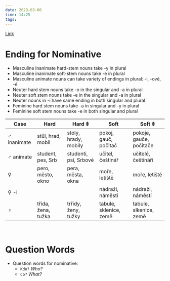 ```yaml
---
date: 2023-03-08
time: 14:25
tags: 
---
```


[Link](http://cokdybysme.net/pdfs/nominative.pdf)


# Ending for Nominative

-   Masculine inanimate hard-stem nouns take -y in plural
-   Masculine inanimate soft-stem nouns take -e in plural
-   Masculine animate nouns can take variety of endings in plural: -i, -ové, -é
-   Neuter hard stem nouns take -o in the singular and -a in plural
-   Neuter soft stem nouns take -e in the singular and -a in plural
-   Neuter nouns in -í have same ending in both singular and plural
-   Feminine hard stem nouns take -a in singular and -y in plural
-   Feminine soft stem nouns take -e in both singular and plural

| Case         | Hard               | Hard 𖧚                | Soft                   | Soft 𖧚                  |
| ------------ | ------------------ | --------------------- | ---------------------- | ----------------------- |
| ♂︎ inanimate | stůl, hrad, mobil  | stoly, hrady, mobily  | pokoj, gauč, počitač   | pokoje, gauče, počitače |
| ♂︎ animate   | student, pes, Srb  | studenti, psi, Srbové | učitel, češtinář       | učitelé, češtináři      |
| ⚲            | pero, město, okno  | pera, města, okna     | moře, letiště          | moře, letiště           |
| ⚲ -i         |                    |                       | nádraži, náměstí       | nádraži, náměstí        |
| ♀︎           | třida, žena, tužka | trřidy, ženy, tužky   | tabule, sklenice, země | tabule, slkenice, země  |

&emsp;&emsp;&emsp;

# Question Words
- Question words for nominative:
	- `Kdo?` *Who?*
	- `Co?` *What?*